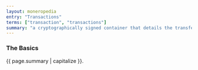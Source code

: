 ```yaml
---
layout: moneropedia
entry: "Transactions"
terms: ["transaction", "transactions"]
summary: "a cryptographically signed container that details the transfer of Monero to a recipient (or recipients)"
---
```


### The Basics

{{ page.summary | capitalize }}.